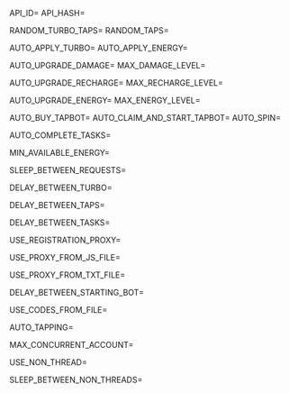 API_ID=
API_HASH=

RANDOM_TURBO_TAPS=
RANDOM_TAPS=

AUTO_APPLY_TURBO=
AUTO_APPLY_ENERGY=

AUTO_UPGRADE_DAMAGE=
MAX_DAMAGE_LEVEL=

AUTO_UPGRADE_RECHARGE=
MAX_RECHARGE_LEVEL=

AUTO_UPGRADE_ENERGY=
MAX_ENERGY_LEVEL=

AUTO_BUY_TAPBOT=
AUTO_CLAIM_AND_START_TAPBOT=
AUTO_SPIN=

AUTO_COMPLETE_TASKS=

MIN_AVAILABLE_ENERGY=

SLEEP_BETWEEN_REQUESTS=

DELAY_BETWEEN_TURBO=

DELAY_BETWEEN_TAPS=

DELAY_BETWEEN_TASKS=

USE_REGISTRATION_PROXY=

USE_PROXY_FROM_JS_FILE=

USE_PROXY_FROM_TXT_FILE=

DELAY_BETWEEN_STARTING_BOT=

USE_CODES_FROM_FILE=

AUTO_TAPPING=

MAX_CONCURRENT_ACCOUNT=

USE_NON_THREAD=

SLEEP_BETWEEN_NON_THREADS=
